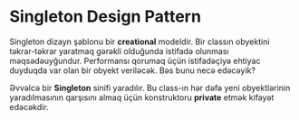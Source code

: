 ﻿# Singleton Design  Pattern
Singleton dizayn şablonu bir **creational** modeldir.
Bir classın obyektini təkrar-təkrar yaratmaq gərəkli olduğunda istifadə olunması məqsədəuyğundur.
Performansı qorumaq üçün istifadəçiyə ehtiyac duyduqda var olan bir obyekt veriləcək.
Bəs bunu necə edəcəyik?

Əvvəlcə bir **Singleton** sinifi yaradılır. Bu class-ın hər dəfə yeni obyektlərinin yaradılmasının qarşısını almaq üçün konstruktoru **private** etmək kifayət edəcəkdir.
